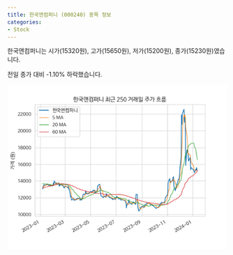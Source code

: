 ```yaml
---
title: 한국앤컴퍼니 (000240) 종목 정보
categories:
- Stock
---
```


한국앤컴퍼니는 시가(15320원), 고가(15650원), 저가(15200원), 종가(15230원)였습니다.

전일 종가 대비 -1.10% 하락했습니다.

<!-- more -->

![000240](/assets/images/stock/000240.png)